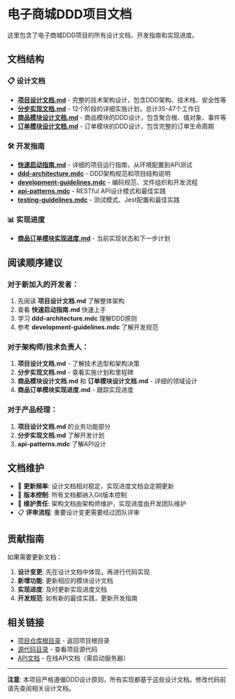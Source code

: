 # 电子商城DDD项目文档

这里包含了电子商城DDD项目的所有设计文档、开发指南和实现进度。

## 文档结构

### 📋 设计文档
- **[项目设计文档.md](项目设计文档.md)** - 完整的技术架构设计，包含DDD架构、技术栈、安全性等
- **[分步实现文档.md](分步实现文档.md)** - 12个阶段的详细实施计划，总计35-47个工作日
- **[商品模块设计文档.md](商品模块设计文档.md)** - 商品模块的DDD设计，包含聚合根、值对象、事件等
- **[订单模块设计文档.md](订单模块设计文档.md)** - 订单模块的DDD设计，包含完整的订单生命周期

### 🛠️ 开发指南
- **[快速启动指南.md](快速启动指南.md)** - 详细的项目运行指南，从环境配置到API测试
- **[ddd-architecture.mdc](ddd-architecture.mdc)** - DDD架构规范和项目结构说明
- **[development-guidelines.mdc](development-guidelines.mdc)** - 编码规范、文件组织和开发流程
- **[api-patterns.mdc](api-patterns.mdc)** - RESTful API设计模式和最佳实践
- **[testing-guidelines.mdc](testing-guidelines.mdc)** - 测试模式、Jest配置和最佳实践

### 📊 实现进度
- **[商品订单模块实现进度.md](商品订单模块实现进度.md)** - 当前实现状态和下一步计划

## 阅读顺序建议

### 对于新加入的开发者：
1. 先阅读 **项目设计文档.md** 了解整体架构
2. 查看 **快速启动指南.md** 快速上手
3. 学习 **ddd-architecture.mdc** 理解DDD原则
4. 参考 **development-guidelines.mdc** 了解开发规范

### 对于架构师/技术负责人：
1. **项目设计文档.md** - 了解技术选型和架构决策
2. **分步实现文档.md** - 查看实施计划和里程碑
3. **商品模块设计文档.md** 和 **订单模块设计文档.md** - 详细的领域设计
4. **商品订单模块实现进度.md** - 跟踪实现进度

### 对于产品经理：
1. **项目设计文档.md** 的业务功能部分
2. **分步实现文档.md** 了解开发计划
3. **api-patterns.mdc** 了解API设计

## 文档维护

- 📝 **更新频率**: 设计文档相对稳定，实现进度文档会定期更新
- 🔄 **版本控制**: 所有文档都纳入Git版本控制
- 👥 **维护责任**: 架构文档由架构师维护，实现进度由开发团队维护
- 📋 **评审流程**: 重要设计变更需要经过团队评审

## 贡献指南

如果需要更新文档：

1. **设计变更**: 先在设计文档中体现，再进行代码实现
2. **新增功能**: 更新相应的模块设计文档
3. **实现进度**: 及时更新实现进度文档
4. **开发规范**: 如有新的最佳实践，更新开发指南

## 相关链接

- [项目仓库根目录](../) - 返回项目根目录
- [源代码目录](../src/) - 查看项目源代码
- [API文档](http://localhost:3000/api-docs) - 在线API文档（需启动服务器）

---

**注意**: 本项目严格遵循DDD设计原则，所有实现都基于这些设计文档。修改代码前请先查阅相关设计文档。 
